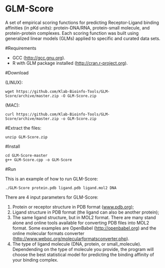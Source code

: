 GLM-Score
========

A set of empirical scoring functions for predicting Receptor-Ligand binding affinities (in pKd units): protein-DNA/RNA, protein-small molecule, and protein-protein complexes.
Each scoring function was built using generalized linear models (GLMs) applied to specific and curated data sets.

#Requirements

- GCC (http://gcc.gnu.org).
- R with GLM package installed (http://cran.r-project.org).

#Download

(LINUX):

    wget https://github.com/Klab-Bioinfo-Tools/GLM-Score/archive/master.zip -O GLM-Score.zip

(MAC):

    curl https://github.com/Klab-Bioinfo-Tools/GLM-Score/archive/master.zip -o GLM-Score.zip

#Extract the files:

    unzip GLM-Score.zip
    
#Install
    
    cd GLM-Score-master
    g++ GLM-Score.cpp -o GLM-Score
    
#Run
    
This is an example of how to run GLM-Score:

    ./GLM-Score protein.pdb ligand.pdb ligand.mol2 DNA
    
There are 4 input parameters for GLM-Score:

1. Protein or receptor structure in PDB format (www.pdb.org);
2. Ligand structure in PDB format (the ligand can also be another protein);
3. The same ligand structure, but in MOL2 format. There are many stand alone and online tools available for converting PDB files into MOL2 format. Some examples are OpenBabel (http://openbabel.org) and the online molecular formats converter (http://www.webqc.org/molecularformatsconverter.php).
4. The type of ligand molecule (DNA, protein, or small_molecule). Dependending on the type of molecule you provide, the program will choose the best statistical model for predicting the binding affinity of your binding complex.


    



